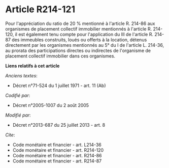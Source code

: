 # Article R214-121

Pour l'appréciation du ratio de 20 % mentionné à l'article R. 214-86 aux organismes de placement collectif immobilier
mentionnés à l'article R. 214-120, il est également tenu compte pour l'application du III de l'article R. 214-87 des
immeubles construits, loués ou offerts à la location, détenus directement par les organismes mentionnés au 5° du I de
l'article L. 214-36, au prorata des participations directes ou indirectes de l'organisme de placement collectif immobilier
dans ces organismes.

**Liens relatifs à cet article**

_Anciens textes_:

  - Décret n°71-524 du 1 juillet 1971 - art. 11 (Ab)

_Codifié par_:

  - Décret n°2005-1007 du 2 août 2005

_Modifié par_:

  - Décret n°2013-687 du 25 juillet 2013 - art. 8

_Cite_:

  - Code monétaire et financier - art. L214-36
  - Code monétaire et financier - art. R214-120
  - Code monétaire et financier - art. R214-86
  - Code monétaire et financier - art. R214-87
